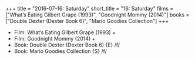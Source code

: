 +++
title = "2016-07-16: Saturday"
short_title = "16: Saturday"
films = ["What’s Eating Gilbert Grape (1993)", "Goodnight Mommy (2014)"]
books = ["Double Dexter (Dexter Book 6)", "Mario Goodies Collection"]
+++


* Film: What’s Eating Gilbert Grape (1993) +
* Film: Goodnight Mommy (2014) +
* Book: Double Dexter (Dexter Book 6) {E} /f/
* Book: Mario Goodies Collection {S} /f/
